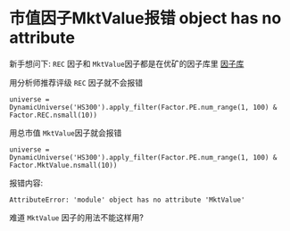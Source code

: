 # 市值因子MktValue报错 object has no attribute

新手想问下:
`REC` 因子和 `MktValue`因子都是在优矿的因子库里 [因子库](https://uqer.datayes.com/help/appendixFactors/)

用分析师推荐评级 `REC` 因子就不会报错
```
universe = DynamicUniverse('HS300').apply_filter(Factor.PE.num_range(1, 100) & Factor.REC.nsmall(10))
```

用总市值 `MktValue`因子就会报错
```
universe = DynamicUniverse('HS300').apply_filter(Factor.PE.num_range(1, 100) & Factor.MktValue.nsmall(10))
```

报错内容:
```
AttributeError: 'module' object has no attribute 'MktValue'
```

难道 `MktValue` 因子的用法不能这样用?
